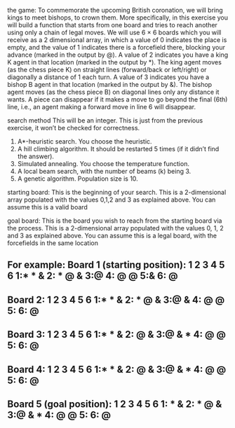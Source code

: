 the game:
To commemorate the upcoming British coronation, we will bring kings to meet bishops, to crown them.
More specifically, in this exercise you will build a function that starts from one board and tries to reach another using only a chain of legal moves. We will use 6 × 6 boards which you will receive as a 2 dimensional array, in
which a value of 0 indicates the place is empty, and the value of 1 indicates there is a forcefield there,
blocking your advance (marked in the output by @).
A value of 2 indicates you have a king K agent in that location (marked in the output by *).
The king agent moves (as the chess piece K) on straight lines (forward/back or left/right) or diagonally a distance of 1 each turn.
A value of 3 indicates you have a bishop B agent in that location (marked in the output by &).
The bishop agent moves (as the chess piece B) on diagonal lines only any distance it wants. A piece can disappear if it makes a move to go beyond 
the final (6th) line, i.e., an agent making a forward move in line 6 will disappear.

search method This will be an integer. This is just from the previous exercise, it won’t be checked for correctness.
1. A*-heuristic search. You choose the heuristic.
2. A hill climbing algorithm. It should be restarted 5 times (if it didn’t find the answer).
3. Simulated annealing. You choose the temperature function.
4. A local beam search, with the number of beams (k) being 3.
5. A genetic algorithm. Population size is 10.

starting board: 
This is the beginning of your search. This is a 2-dimensional array populated with the values 0,1,2 and 3 as explained above. You can assume
this is a valid board

goal board: This is the board you wish to reach from the starting board via the process.
This is a 2-dimensional array populated with the values 0, 1, 2 and 3 as explained above.
You can assume this is a legal board, with the forcefields in the same location 

For example:
Board 1 (starting position):
1 2 3 4 5 6
1:* * &
2: * @ &
3:@
4: @ @
5:&
6: @
-----
Board 2:
1 2 3 4 5 6
1:* * &
2: * @ &
3:@ &
4: @ @
5:
6: @
-----
Board 3:
1 2 3 4 5 6
1:* * &
2: @ &
3:@ & *
4: @ @
5:
6: @
-----
Board 4:
1 2 3 4 5 6
1:* * &
2: @ &
3:@ & *
4: @ @
5:
6: @
-----
Board 5 (goal position):
1 2 3 4 5 6
1: * &
2: * @ &
3:@ & *
4: @ @
5:
6: @
-----
